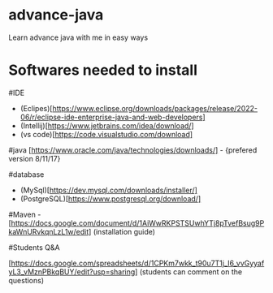 # advance-java
Learn advance java with me in easy ways

# Softwares needed to install

#IDE

- (Eclipes)[https://www.eclipse.org/downloads/packages/release/2022-06/r/eclipse-ide-enterprise-java-and-web-developers]
- (Intellij)[https://www.jetbrains.com/idea/download/]
- (vs code)[https://code.visualstudio.com/download]

#java [https://www.oracle.com/java/technologies/downloads/] - {prefered version 8/11/17}

#database

- (MySql)[https://dev.mysql.com/downloads/installer/]
- (PostgreSQL)[https://www.postgresql.org/download/]

#Maven - [https://docs.google.com/document/d/1AiWwRKPSTSUwhYTj8pTvefBsug9PkaWnURvkqnLzL1w/edit] (installation guide)

#Students Q&A

[https://docs.google.com/spreadsheets/d/1CPKm7wkk_t90u7T1j_I6_vvGyyafyL3_vMznPBkqBUY/edit?usp=sharing] (students can comment on the questions)
